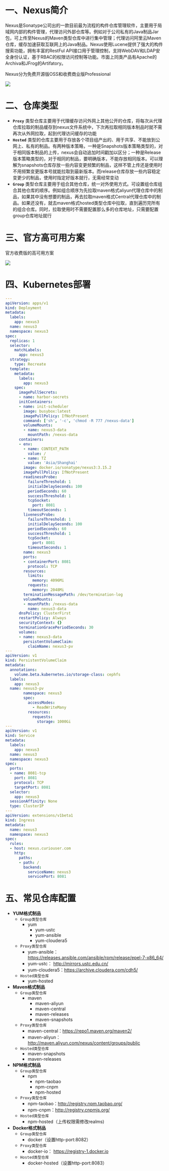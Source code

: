 # 一、Nexus简介

Nexus是Sonatype公司出的一款目前最为流程的构件仓库管理软件，主要用于局域网内部的构件管理，代理访问外部仓库等。例如对于公司私有的Java制品Jar包，可上传至Nexus的Maven类型仓库中进行集中管理；代理访问阿里云Maven仓库，缓存加速获取互联网上的Java制品。Nexus使用Lucene提供了强大的构件搜索功能，拥有丰富的RestFul API接口用于管理控制，支持WebDAV和LDAP安全身份认证，基于RBAC的权限访问控制等功能。市面上同类产品有Apache的Archiva和JFrog的Artifatory。

Nexus分为免费开源版OSS和收费商业版Professional

![](../assets/nexus-简介-1.png)


# 二、仓库类型

- **`Proxy`** 类型仓库主要用于代理缓存访问外网上其他公开的仓库，将每次从代理仓库拉取的制品缓存到nexus文件系统中，下次再拉取相同版本制品时就不需再次从外网拉取，起到代理访问缓存的功能
- **`Hosted`** 类型的仓库主要用于存放各个项目组产出的、用于共享、不能放到公网上、私有的制品。有两种版本策略，一种是Snapshots版本策略类型的，对于相同版本制品的上传，nexus会自动追加时间戳加以区分；一种是Release版本策略类型的，对于相同的制品，要明确版本，不能存放相同版本。可以理解为snapshots仓库存放一些内容变更频繁的制品，这样不管上传还是使用时不用频繁变更版本号就能拉取到最新版本。而release仓库存放一些内容稳定变更少的制品，使用时指定好版本就行，无需经常变动
- **`Group`** 类型仓库主要用于组合其他仓库，统一对外使用方式。可设置组仓库组合其他仓库的顺序。例如组合顺序为先拉取maven格式aliyun代理仓库中的制品，如果其中没有想要的制品，再去拉取maven格式Central代理仓库中的制品。如果还没有，就去maven格式hosted类型仓库中拉取，直到遍历完所有的组合仓库。同时，拉取使用时不需要配置那么多的仓库地址，只需要配置group仓库地址就行

# 三、官方高可用方案

官方收费版的高可用方案

![](../assets/nexus-简介-2.png)

# 四、Kubernetes部署

```yaml
---
apiVersion: apps/v1
kind: Deployment
metadata:
  labels:
    app: nexus3
  name: nexus3
  namespace: nexus3
spec:
  replicas: 1
  selector:
    matchLabels:
      app: nexus3
  strategy:
    type: Recreate
  template:
    metadata:
      labels:
        app: nexus3
    spec:
      imagePullSecrets:
      - name: harbor-secrets
      initContainers:
      - name: init-scheduler
        image: busybox:latest
        imagePullPolicy: IfNotPresent
        command: ['sh', '-c', 'chmod -R 777 /nexus-data']
        volumeMounts:
        - name: nexus3-data
          mountPath: /nexus-data
      containers:
      - env:
        - name: CONTEXT_PATH
          value: /
        - name: TZ
          value: 'Asia/Shanghai'
        image: docker.io/sonatype/nexus3:3.15.2
        imagePullPolicy: IfNotPresent
        readinessProbe:
          failureThreshold: 1
          initialDelaySeconds: 100
          periodSeconds: 60
          successThreshold: 1
          tcpSocket:
            port: 8081
          timeoutSeconds: 1
        livenessProbe:
          failureThreshold: 1
          initialDelaySeconds: 100
          periodSeconds: 60
          successThreshold: 1
          tcpSocket:
            port: 8081
          timeoutSeconds: 1
        name: nexus3
        ports:
        - containerPort: 8081
          protocol: TCP
        resources:
          limits:
            memory: 4096Mi
          requests:
            memory: 2048Mi
        terminationMessagePath: /dev/termination-log
        volumeMounts:
        - mountPath: /nexus-data
          name: nexus3-data
      dnsPolicy: ClusterFirst
      restartPolicy: Always
      securityContext: {}
      terminationGracePeriodSeconds: 30
      volumes:
      - name: nexus3-data
        persistentVolumeClaim:
          claimName: nexus3-pv
---
apiVersion: v1
kind: PersistentVolumeClaim
metadata:
  annotations:
    volume.beta.kubernetes.io/storage-class: cephfs
  labels:
    app: nexus3
  name: nexus3-pv
        namespace: nexus3
        spec:
          accessModes:
            - ReadWriteMany
          resources:
            requests:
              storage: 1000Gi
---
apiVersion: v1
kind: Service
metadata:
  labels:
    app: nexus3
  name: nexus3
  namespace: nexus3
spec:
  ports:
  - name: 8081-tcp
    port: 8081
    protocol: TCP
    targetPort: 8081
  selector:
    app: nexus3
  sessionAffinity: None
  type: ClusterIP
---
apiVersion: extensions/v1beta1
kind: Ingress
metadata:
  name: nexus3
  namespace: nexus3
spec:
  rules:
  - host: nexus.curiouser.com
    http:
      paths:
      - path: /
        backend:
          serviceName: nexus3
          servicePort: 8081
```

# 五、常见仓库配置

- **YUM格式制品**
  - `Group类型仓库`
    - yum
      - yum-ustc
      - yum-ansible
      - yum-cloudera5
  - `Proxy类型仓库`
    - yum-ansible：https://releases.ansible.com/ansible/rpm/release/epel-7-x86_64/
    - yum-ustc： http://mirrors.ustc.edu.cn/
    - yum-cloudera5：https://archive.cloudera.com/cdh5/
  - `Hosted类型仓库`
    - yum-hosted
- **Maven格式制品**
  - `Group类型仓库`
    - maven
      - maven-aliyun
      - maven-central
      - maven-releases
      - maven-snapshots
  - `Proxy类型仓库`
    - maven-central：https://repo1.maven.org/maven2/
    - maven-aliyun：http://maven.aliyun.com/nexus/content/groups/public
  - `Hosted类型仓库`
    - maven-snapshots
    - maven-releases
- **NPM格式制品**
  - `Group类型仓库`
    - npm
      - npm-taobao
      - npm-cnpm
      - npm-hosted
  - `Proxy类型仓库`
    - npm-taobao：http://registry.npm.taobao.org/
    - npm-cnpm：http://registry.cnpmjs.org/
  - `Hosted类型仓库`
    - npm-hosted（上传权限需修改realms)
- **Docker格式制品**
  - `Group类型仓库`
    - docker（设置http-port:8082）
  - `Proxy类型仓库`
    - docker-io： https://registry-1.docker.io
  - `Hosted类型仓库`
    - docker-hosted（设置http-port:8083）
